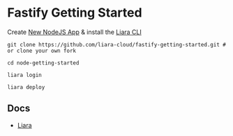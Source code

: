 # Fastify Getting Started

Create [New NodeJS App](https://console.liara.ir/apps/create) & install the [Liara CLI](https://docs.liara.ir/cli/install)

```
git clone https://github.com/liara-cloud/fastify-getting-started.git # or clone your own fork
```
```
cd node-getting-started
```
```
liara login
```
```
liara deploy
```

## Docs
- [Liara](https://docs.liara.ir)